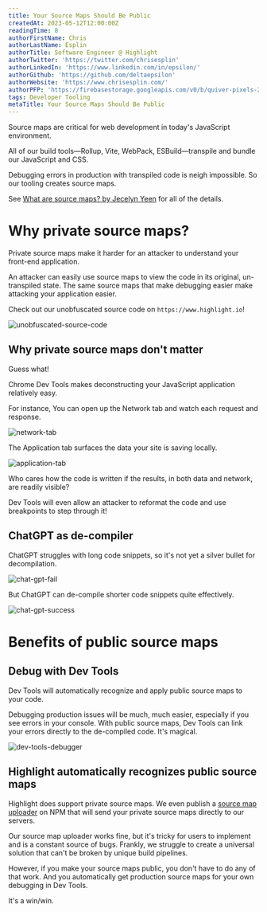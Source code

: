 ```yaml
---
title: Your Source Maps Should Be Public
createdAt: 2023-05-12T12:00:00Z
readingTime: 8
authorFirstName: Chris
authorLastName: Esplin
authorTitle: Software Engineer @ Highlight 
authorTwitter: 'https://twitter.com/chrisesplin'
authorLinkedIn: 'https://www.linkedin.com/in/epsilon/'
authorGithub: 'https://github.com/deltaepsilon'
authorWebsite: 'https://www.chrisesplin.com/'
authorPFP: 'https://firebasestorage.googleapis.com/v0/b/quiver-pixels-2020.appspot.com/o/F1EQ3eaBqkbEKEHBigolXIlmdut2%2F1408a808-60a6-4102-b636-08ab24041503.jpeg?alt=media&token=5f0ed5d8-c192-4aa3-a75b-3eb6cac9a552'
tags: Developer Tooling
metaTitle: Your Source Maps Should Be Public
---
```


Source maps are critical for web development in today's JavaScript environment.

All of our build tools—Rollup, Vite, WebPack, ESBuild—transpile and bundle our JavaScript and CSS.

Debugging errors in production with transpiled code is neigh impossible. So our tooling creates source maps.

See [What are source maps? by Jecelyn Yeen](https://web.dev/source-maps/) for all of the details.

# Why private source maps?

Private source maps make it harder for an attacker to understand your front-end application.

An attacker can easily use source maps to view the code in its original, un-transpiled state. The same source maps that make debugging easier make attacking your application easier.

Check out our unobfuscated source code on `https://www.highlight.io`!

![unobfuscated-source-code](https://github.com/highlight/highlight/assets/878947/84775c15-360a-4648-9cb3-987341ee309d)

## Why private source maps don't matter

Guess what!

Chrome Dev Tools makes deconstructing your JavaScript application relatively easy.

For instance, You can open up the Network tab and watch each request and response.

![network-tab](https://github.com/highlight/highlight/assets/878947/fbf16a8c-b3b4-45bb-9226-d815b0f9b281)

The Application tab surfaces the data your site is saving locally.

![application-tab](https://github.com/highlight/highlight/assets/878947/bfa9af40-be66-4774-9a73-bf19d2e04383)

Who cares how the code is written if the results, in both data and network, are readily visible?

Dev Tools will even allow an attacker to reformat the code and use breakpoints to step through it!

## ChatGPT as de-compiler

ChatGPT struggles with long code snippets, so it's not yet a silver bullet for decompilation.

![chat-gpt-fail](https://github.com/highlight/highlight/assets/878947/bfb4c9e7-1486-4e36-8624-8a3eb951b9a1)

But ChatGPT can de-compile shorter code snippets quite effectively.

![chat-gpt-success](https://github.com/highlight/highlight/assets/878947/ffb9b402-e90c-4501-879f-ab0196be5a01)

# Benefits of public source maps

## Debug with Dev Tools

Dev Tools will automatically recognize and apply public source maps to your code.

Debugging production issues will be much, much easier, especially if you see errors in your console. With public source maps, Dev Tools can link your errors directly to the de-compiled code. It's magical.

![dev-tools-debugger](https://github.com/highlight/highlight/assets/878947/804d1f89-8939-45e2-9b98-a1f6124ae823)

## Highlight automatically recognizes public source maps

Highlight does support private source maps. We even publish a [source map uploader](https://www.npmjs.com/package/@highlight-run/sourcemap-uploader) on NPM that will send your private source maps directly to our servers.

Our source map uploader works fine, but it's tricky for users to implement and is a constant source of bugs. Frankly, we struggle to create a universal solution that can't be broken by unique build pipelines.

However, if you make your source maps public, you don't have to do any of that work. And you automatically get production source maps for your own debugging in Dev Tools.

It's a win/win. 
